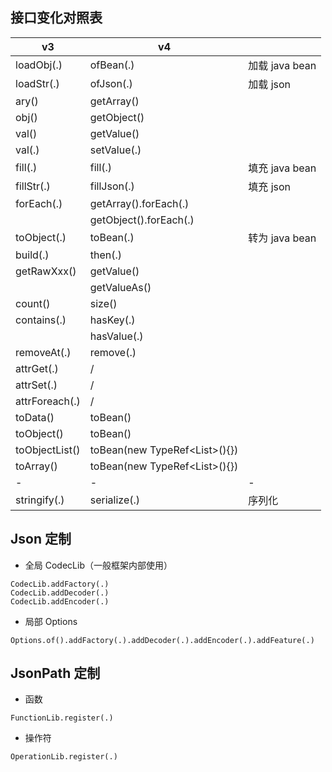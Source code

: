 
## 接口变化对照表

| v3             | v4                               |              |
|----------------|----------------------------------|--------------|
| loadObj(.)     | ofBean(.)                        | 加载 java bean |
| loadStr(.)     | ofJson(.)                        | 加载 json      |
| ary()          | getArray()                       |              |
| obj()          | getObject()                      |              |
| val()          | getValue()                       |              |
| val(.)         | setValue(.)                      |              |
| fill(.)        | fill(.)                          | 填充 java bean |
| fillStr(.)     | fillJson(.)                      | 填充 json      |
| forEach(.)     | getArray().forEach(.)            |              |
|                | getObject().forEach(.)           |              |
| toObject(.)    | toBean(.)                        | 转为 java bean |
| build(.)       | then(.)                          |              |
| getRawXxx()    | getValue()                       |              |
|                | getValueAs()                     |              |
| count()        | size()                           |              |
| contains(.)    | hasKey(.)                        |              |
|                | hasValue(.)                      |              |
| removeAt(.)    | remove(.)                        |              |
| attrGet(.)     | /                                |              |
| attrSet(.)     | /                                |              |
| attrForeach(.) | /                                |              |
| toData()       | toBean()                         |              |
| toObject()     | toBean()                         |              |
| toObjectList() | toBean(new TypeRef<List<T>>(){}) |              |
| toArray()      | toBean(new TypeRef<List<T>>(){}) |              |
| -              | -                                | -            |
| stringify(.)   | serialize(.)                     | 序列化          |

## Json 定制

* 全局 CodecLib（一般框架内部使用）

```
CodecLib.addFactory(.)
CodecLib.addDecoder(.)
CodecLib.addEncoder(.)
```

* 局部 Options

```
Options.of().addFactory(.).addDecoder(.).addEncoder(.).addFeature(.)
```


## JsonPath 定制

* 函数

```
FunctionLib.register(.)
```


* 操作符

```
OperationLib.register(.)
```
